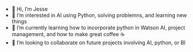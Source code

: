 - 👋 Hi, I’m Jesse
- 👀 I’m interested in AI using Python, solving problemns, and learning new things
- 🌱 I’m currently learning how to incorporate python in Watson AI, project management, and how to make great coffee ☕️
- 💞️ I’m looking to collaborate on future projects involving AI, python, or BI

<!---
jfinallenewton/jfinallenewton is a ✨ special ✨ repository because its `README.md` (this file) appears on your GitHub profile.
You can click the Preview link to take a look at your changes.
--->
